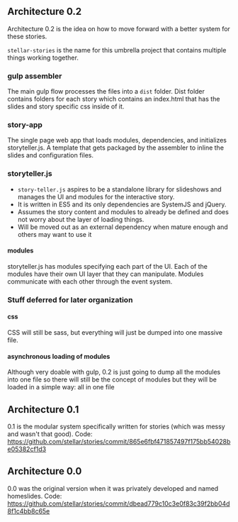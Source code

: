 ## Architecture 0.2
Architecture 0.2 is the idea on how to move forward with a better system for these stories.

`stellar-stories` is the name for this umbrella project that contains multiple things working together.

### gulp assembler
The main gulp flow processes the files into a `dist` folder. Dist folder contains folders for each story which contains an index.html that has the slides and story specific css inside of it.

### story-app
The single page web app that loads modules, dependencies, and initializes storyteller.js. A template that gets packaged by the assembler to inline the slides and configuration files.

### storyteller.js
- `story-teller.js` aspires to be a standalone library for slideshows and manages the UI and modules for the interactive story.
- It is written in ES5 and its only dependencies are SystemJS and jQuery.
- Assumes the story content and modules to already be defined and does not worry about the layer of loading things.
- Will be moved out as an external dependency when mature enough and others may want to use it

#### modules
storyteller.js has modules specifying each part of the UI. Each of the modules have their own UI layer that they can manipulate. Modules communicate with each other through the event system. 

### Stuff deferred for later organization
#### css
CSS will still be sass, but everything will just be dumped into one massive file.

#### asynchronous loading of modules
Although very doable with gulp, 0.2 is just going to dump all the modules into one file so there will still be the concept of modules but they will be loaded in a simple way: all in one file

## Architecture 0.1
0.1 is the modular system specifically written for stories (which was messy and wasn't that good).
Code: https://github.com/stellar/stories/commit/865e6fbf471857497f175bb54028be05382cf1d3

## Architecture 0.0
0.0 was the original version when it was privately developed and named homeslides.
Code: https://github.com/stellar/stories/commit/dbead779c10c3e0f83c39f2bb04d8f1c4bb8c65e

